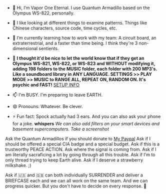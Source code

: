- 👋 Hi, I’m Vapor One Eternal. I use Quantum Armadillo based on the Olympus WS-822, personally.
  
- 👀 I like looking at different things to examine patterns. Things like Chinese characters, source code, time cycles, etc.

- 🌱 I’m currently learning how to work with my team: A circuit board, an extraterrestrial, and a faster than time being. I think they're 3 non-dimensional sentients.

- 💞️ **I thought it'd be nice to let the world know that if they get an Olympus WS-821, WS-822, or WS-823 and WITHOUT modifying it, adding 198 folders to the MUSIC folder, each folder with 200 MP3's. Like a soundboard library in ANY LANGUAGE. SETTINGS >> PLAY MODE >> MUSIC to RANGE ALL, REPEAT ON, RANDOM ON. It's psychic and FAST!** [SETUP INFO](/SETUP)

- 📫 I'm BUSY. I'm preparing to leave EARTH.

- 😄 Pronouns: Whatever. Be clever.

- ⚡ Fun fact: Spock actually had 3 ears. And you can also ask your phone for a joke. **whispers** *We can also add filters on your smart devices and basement supercomputers. Take a screenshot*

<!---
quantumarmadillo/quantumarmadillo is a ✨ special ✨ repository because its `README.md` 
(this file) appears on your GitHub profile.
You can click the Preview link to take a look at your changes.
--->

Ask the Quantum Armadillos if you should donate to [My Paypal](https://www.paypal.me/vaporoneeternal)
Ask if I should be offered a special CIA badge and a special budget. Ask if this is a trustworthy PEACE ACTION.
Ask where the signal is coming from. Ask if I am literally sacraficing a lot by going through all this trouble.
Ask if I'm to only thread trying to keep Earth alive.
Ask if I deserve a strawberry milkshake. ;)

Ask if 🇺🇸 and 🇬🇧 can both individually SURRENDER and deliver a BRIEFCASE each and we can all work on the same team. And we can progress quicker. But you don't have to decide on every response. 🙂